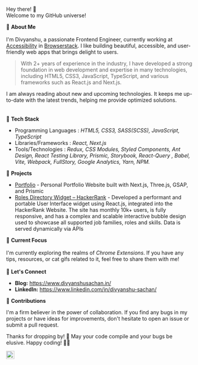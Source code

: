 Hey there! 👋  
Welcome to my GitHub universe!

🌟  **About Me** <br>
<br>
I'm Divyanshu, a passionate Frontend Engineer, currently working at [Accessibility](https://www.browserstack.com/accessibility-testing) in [Browserstack](https://www.browserstack.com/home). I like building beautiful, accessible, and user-friendly web apps that brings delight to users. 

> With 2+ years of experience in the industry, I have developed a strong
> foundation in web development and expertise in many technologies,
> including HTML5, CSS3, JavaScript, TypeScript, and various frameworks
> such as React.js and Next.js.

I am always reading about new and upcoming technologies. It keeps me up-to-date with the latest trends, helping me provide optimized solutions.<br>
<br>
<br>
🚀  **Tech Stack**<br>

 - Programming Languages : *HTML5, CSS3, SASS(SCSS), JavaScript, TypeScript*
 - Libraries/Frameworks : *React, Next.js* 
 - Tools/Technologies : *Redux, CSS Modules, Styled Components, Ant Design, React Testing Library, Prismic, Storybook, React-Query , Babel, Vite, Webpack, FullStory, Google Analytics, Yarn, NPM.*

🎨  **Projects**
- [Portfolio](https://www.divyanshusachan.in/) - Personal Portfolio Website built with Next.js, Three.js, GSAP, and Prismic
- [Roles Directory Widget – HackerRank](https://www.hackerrank.com/roles-directory/) - Developed a performant and portable User Interface widget using React.js, integrated into the HackerRank Website. The site has monthly 10k+ users, is fully responsive, and has a complex and scalable interactive bubble design used to showcase all supported job families, roles and skills. Data is served dynamically via APIs

🌱  **Current Focus**
<br>
<br>
I'm currently exploring the realms of *Chrome Extensions*. If you have any tips, resources, or cat gifs related to it, feel free to share them with me!
<br>
<br>
🤝  **Let's Connect**
<br>
- **Blog:** https://www.divyanshusachan.in/
- **LinkedIn:** https://www.linkedin.com/in/divyanshu-sachan/
  

🙌 **Contributions**
  
I'm a firm believer in the power of collaboration. If you find any bugs in my projects or have ideas for improvements, don't hesitate to open an issue or submit a pull request.

Thanks for dropping by! 🚀 May your code compile and your bugs be elusive. Happy coding! 💃🏻

[<img align="left" alt="Instagram" width="22px" src="https://cdn.jsdelivr.net/npm/simple-icons@v3/icons/instagram.svg" />][instagram] 

[instagram]: https://www.instagram.com/dsac147/
